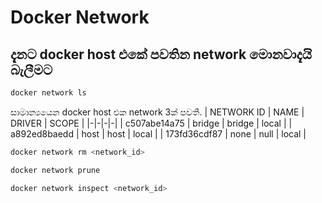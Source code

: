 # Docker Network

## දැනට docker host එකේ පවතින network මොනවාදැයි බැලීමට
```bash
docker network ls
```
සාමාන්‍යයෙන docker host එක network 3ක් පවතී.
| NETWORK ID | NAME | DRIVER | SCOPE |
|-|-|-|-|
| c507abe14a75 | bridge | bridge | local |
| a892ed8baedd | host | host | local |
| 173fd36cdf87 | none | null | local |

```bash
docker network rm <network_id>
```

```bash
docker network prune
```

```bash
docker network inspect <network_id>
```
